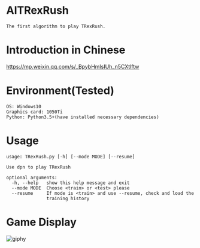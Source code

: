 # AITRexRush
```
The first algorithm to play TRexRush.
```

# Introduction in Chinese
https://mp.weixin.qq.com/s/_BpybHmIsIUh_n5CXtlftw

# Environment(Tested)
```
OS: Windows10
Graphics card: 1050Ti
Python: Python3.5+(have installed necessary dependencies)
```

# Usage
```
usage: TRexRush.py [-h] [--mode MODE] [--resume]

Use dpn to play TRexRush

optional arguments:
  -h, --help   show this help message and exit
  --mode MODE  Choose <train> or <test> please
  --resume     If mode is <train> and use --resume, check and load the
               training history
```

# Game Display
![giphy](demonstration/running.gif)